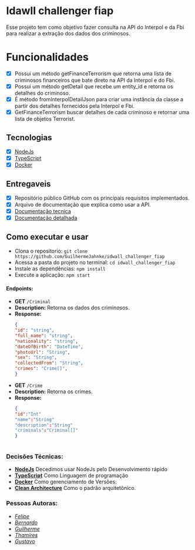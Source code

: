 # **Idawll challenger fiap**

Esse projeto tem como objetivo fazer consulta na API do Interpol e da Fbi para realizar a extração dos dados dos criminosos.

# **Funcionalidades**
- [x] Possui um método getFinanceTerrorism que retorna uma lista de criminosos financeiros que bate direto na API da Interpol e do Fbi.​
- [X] Possui um método getDetail que recebe um entity_id e retorna os detalhes do criminoso.​
- [X] É método fromInterpolDetailJson para criar uma instância da classe a partir dos detalhes fornecidos pela Interpol e Fbi.
- [X] GetFinanceTerrorism buscar detalhes de cada criminoso e retornar uma lista de objetos Terrorist.​

## **Tecnologias**
- [x] [NodeJs](https://nodejs.org/en)
- [x] [TypeScript](https://www.typescriptlang.org/)
- [x] [Docker](https://docker.com/)

## **Entregaveis**

- [X] Repositório público GitHub com os principais requisitos implementados.
- [X] Arquivo de documentação que explica como usar a API.
- [x] [Documentação tecnica](https://fiapcom-my.sharepoint.com/:p:/g/personal/rm94285_fiap_com_br/ESStAFvND41Okwp7DcO2GYYBez_bI9dnzGQAqFyj6bhiKw?e=MJDzQB)
- [x] [Documentação detalhada](https://fiapcom-my.sharepoint.com/:p:/g/personal/rm92923_fiap_com_br/EaMHirWSFcJLkDGdJZMHadYBCMmJlRvrWyrAPm6dydnTFw?e=bfvMFf)

## **Como executar e usar**
- Clona o repositorio:  `git clone https://github.com/GuilhermeJahnke/idwall_challenger_fiap`
- Acessa a pasta do projeto no terminal: `cd idwall_challenger_fiap`
- Instale as dependências: `npm install`
- Execute a aplicação: `npm start`

#### **Endpoints:**

- **GET** `/Criminal`
- **Description:** Retorna os dados dos criminosos.
- **Response:**
  ```json
  {
  "id": "string",
  "full_name": "string",
  "nationality": "string",
  "dateOfBirth": "DateTime",
  "photoUrl": "String",
  "sex": "String",
  "collectedFrom": "String",
  "crimes": "Crime[]",
  }

- **GET** `/Crime`
- **Description:** Retorna os crimes.
- **Response:**
  ```json
  {
  "id":"Int"
  "name":"String"
  "description":"String"
  "criminals":"Criminal[]"
  } 
   

### **Decisões Técnicas:**
- **[NodeJs](https://nodejs.org/en)** Decedimos usar NodeJs pelo Desenvolvimento rápido
- **[TypeScript](https://www.typescriptlang.org/)** Como Linguagem de programação
- **[Docker](https://docker.com/)** Como gerenciamento de Versões:
- **[Clean Architecture](https://blog.cleancoder.com/uncle-bob/2012/08/13/the-clean-architecture.html)** Como o padrão arquitetônico.

### **Pessoas Autoras:**

- *[Felipe](https://github.com/GuilhermeJahnke)*
- *[Bernardo](https://github.com/bernardomoraes)*
- *[Guilherme](https://github.com/Zapotoczn)*
- *[Thamires](https://github.com/ThamiresAluiza)*
- *[Gustavo](https://github.com/gustavoGui17)*
